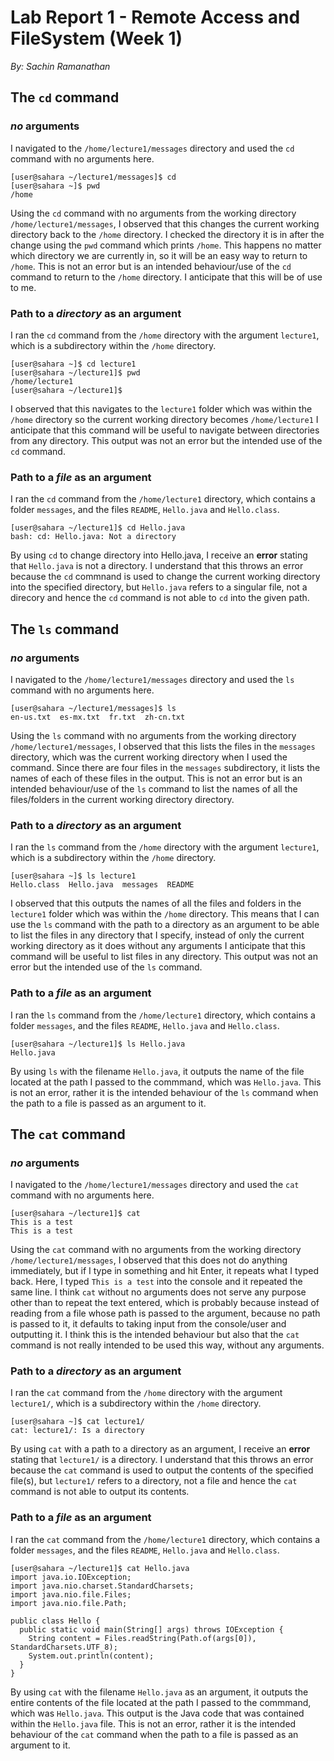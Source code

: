 # Lab Report 1 - Remote Access and FileSystem (Week 1)
_By: Sachin Ramanathan_

## The `cd` command

### _no_ arguments

I navigated to the `/home/lecture1/messages` directory and used the `cd` command with no arguments here.

```
[user@sahara ~/lecture1/messages]$ cd
[user@sahara ~]$ pwd
/home
```

Using the `cd` command with no arguments from the working directory `/home/lecture1/messages`, I observed that this changes the current working directory back to the `/home` directory.
I checked the directory it is in after the change using the `pwd` command which prints `/home`.
This happens no matter which directory we are currently in, so it will be an easy way to return to `/home`.
This is not an error but is an intended behaviour/use of the `cd` command to return to the `/home` directory. I anticipate that this will be of use to me.

### Path to a _directory_ as an argument

I ran the `cd` command from the `/home` directory with the argument `lecture1`, which is a subdirectory within the `/home` directory.

```
[user@sahara ~]$ cd lecture1
[user@sahara ~/lecture1]$ pwd
/home/lecture1
[user@sahara ~/lecture1]$
```

I observed that this navigates to the `lecture1` folder which was within the `/home` directory so the current working directory becomes `/home/lecture1`
I anticipate that this command will be useful to navigate between directories from any directory.
This output was not an error but the intended use of the `cd` command.

### Path to a _file_ as an argument

I ran the `cd` command from the `/home/lecture1` directory, which contains a folder `messages`, and the files `README`, `Hello.java` and `Hello.class`.

```
[user@sahara ~/lecture1]$ cd Hello.java 
bash: cd: Hello.java: Not a directory
```

By using `cd` to change directory into Hello.java, I receive an **error** stating that `Hello.java` is not a directory.
I understand that this throws an error because the `cd` commnand is used to change the current working directory into the specified directory, but `Hello.java` refers to a 
singular file, not a direcory and hence the `cd` command is not able to `cd` into the given path.

## The `ls` command

### _no_ arguments

I navigated to the `/home/lecture1/messages` directory and used the `ls` command with no arguments here.

```
[user@sahara ~/lecture1/messages]$ ls
en-us.txt  es-mx.txt  fr.txt  zh-cn.txt
```

Using the `ls` command with no arguments from the working directory `/home/lecture1/messages`, I observed that this lists the files in the `messages` directory, which was the current working directory when I used the command.
Since there are four files in the `messages` subdirectory, it lists the names of each of these files in the output.
This is not an error but is an intended behaviour/use of the `ls` command to list the names of all the files/folders in the current working directory directory.

### Path to a _directory_ as an argument

I ran the `ls` command from the `/home` directory with the argument `lecture1`, which is a subdirectory within the `/home` directory.

```
[user@sahara ~]$ ls lecture1
Hello.class  Hello.java  messages  README
```

I observed that this outputs the names of all the files and folders in the `lecture1` folder which was within the `/home` directory.
This means that I can use the `ls` command with the path to a directory as an argument to be able to list the files in any directory that I specify, instead of only the current working directory as it does without any arguments
I anticipate that this command will be useful to list files in any directory.
This output was not an error but the intended use of the `ls` command.

### Path to a _file_ as an argument

I ran the `ls` command from the `/home/lecture1` directory, which contains a folder `messages`, and the files `README`, `Hello.java` and `Hello.class`.

```
[user@sahara ~/lecture1]$ ls Hello.java
Hello.java
```

By using `ls` with the filename `Hello.java`, it outputs the name of the file located at the path I passed to the commmand, which was `Hello.java`.
This is not an error, rather it is the intended behaviour of the `ls` command when the path to a file is passed as an argument to it.

## The `cat` command

### _no_ arguments

I navigated to the `/home/lecture1/messages` directory and used the `cat` command with no arguments here.

```
[user@sahara ~/lecture1]$ cat 
This is a test
This is a test
```

Using the `cat` command with no arguments from the working directory `/home/lecture1/messages`, I observed that this does not do anything immediately, but if I type in something and hit Enter, it repeats what I typed back. Here, I typed `This is a test` into the console and it repeated the same line.
I think `cat` without no arguments does not serve any purpose other than to repeat the text entered, which is probably because instead of reading from a file whose path is passed to the argument, because no path is passed to it, it defaults to taking input from the console/user and outputting it.
I think this is the intended behaviour but also that the `cat` command is not really intended to be used this way, without any arguments.

### Path to a _directory_ as an argument

I ran the `cat` command from the `/home` directory with the argument `lecture1/`, which is a subdirectory within the `/home` directory.

```
[user@sahara ~]$ cat lecture1/
cat: lecture1/: Is a directory
```

By using `cat` with a path to a directory as an argument, I receive an **error** stating that `lecture1/` is a directory.
I understand that this throws an error because the `cat` command is used to output the contents of the specified file(s), but `lecture1/` refers to a directory, not a file and hence the `cat` command is not able to output its contents.

### Path to a _file_ as an argument

I ran the `cat` command from the `/home/lecture1` directory, which contains a folder `messages`, and the files `README`, `Hello.java` and `Hello.class`.

```
[user@sahara ~/lecture1]$ cat Hello.java 
import java.io.IOException;
import java.nio.charset.StandardCharsets;
import java.nio.file.Files;
import java.nio.file.Path;

public class Hello {
  public static void main(String[] args) throws IOException {
    String content = Files.readString(Path.of(args[0]), StandardCharsets.UTF_8);    
    System.out.println(content);
  }
}
```

By using `cat` with the filename `Hello.java` as an argument, it outputs the entire contents of the file located at the path I passed to the commmand, which was `Hello.java`.
This output is the Java code that was contained within the `Hello.java` file.
This is not an error, rather it is the intended behaviour of the `cat` command when the path to a file is passed as an argument to it.
